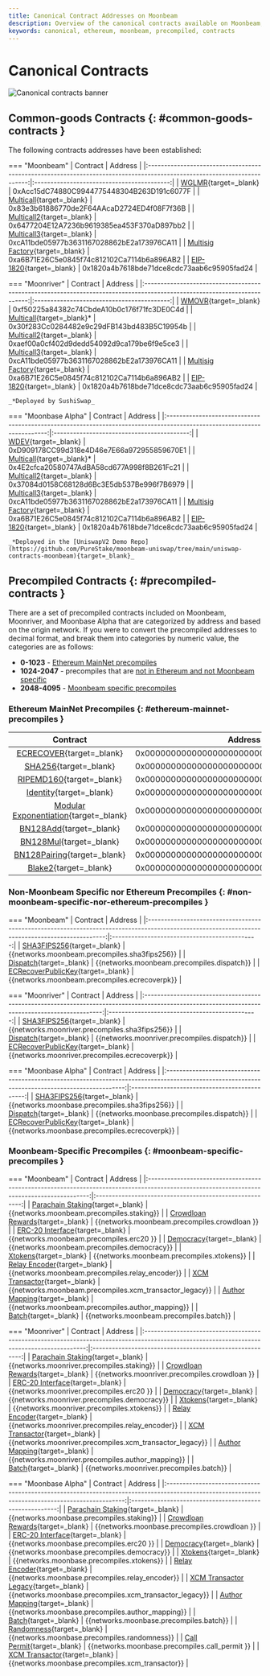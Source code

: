 ```yaml
---
title: Canonical Contract Addresses on Moonbeam
description: Overview of the canonical contracts available on Moonbeam, Moonriver, & Moonbase Alpha, including common-goods contracts and precompiles.
keywords: canonical, ethereum, moonbeam, precompiled, contracts
---
```


# Canonical Contracts

![Canonical contracts banner](/images/builders/build/canonical-contracts/canonical-contracts-banner.png)

## Common-goods Contracts {: #common-goods-contracts }

The following contracts addresses have been established:

=== "Moonbeam"
    |                                                        Contract                                                         |                  Address                   |
    |:-----------------------------------------------------------------------------------------------------------------------:|:------------------------------------------:|
    |      [WGLMR](https://moonbeam.moonscan.io/address/0xAcc15dC74880C9944775448304B263D191c6077F#code){target=_blank}       | 0xAcc15dC74880C9944775448304B263D191c6077F |
    |    [Multicall](https://moonbeam.moonscan.io/address/0x83e3b61886770de2F64AAcaD2724ED4f08F7f36B#code){target=_blank}     | 0x83e3b61886770de2F64AAcaD2724ED4f08F7f36B |
    |    [Multicall2](https://moonbeam.moonscan.io/address/0x6477204E12A7236b9619385ea453F370aD897bb2#code){target=_blank}    | 0x6477204E12A7236b9619385ea453F370aD897bb2 |
    |    [Multicall3](https://moonbeam.moonscan.io/address/0xca11bde05977b3631167028862be2a173976ca11#code){target=_blank}    | 0xcA11bde05977b3631167028862bE2a173976CA11 |
    | [Multisig Factory](https://moonbeam.moonscan.io/address/0xa6B71E26C5e0845f74c812102Ca7114b6a896AB2#code){target=_blank} | 0xa6B71E26C5e0845f74c812102Ca7114b6a896AB2 |
    |                           [EIP-1820](https://eips.ethereum.org/EIPS/eip-1820){target=_blank}                            | 0x1820a4b7618bde71dce8cdc73aab6c95905fad24 |

=== "Moonriver"
    |                                                         Contract                                                         |                  Address                   |
    |:------------------------------------------------------------------------------------------------------------------------:|:------------------------------------------:|
    |      [WMOVR](https://moonriver.moonscan.io/address/0xf50225a84382c74CbdeA10b0c176f71fc3DE0C4d#code){target=_blank}       | 0xf50225a84382c74CbdeA10b0c176f71fc3DE0C4d |
    |    [Multicall](https://moonriver.moonscan.io/address/0x30f283Cc0284482e9c29dFB143bd483B5C19954b#code){target=_blank}*    | 0x30f283Cc0284482e9c29dFB143bd483B5C19954b |
    |    [Multicall2](https://moonriver.moonscan.io/address/0xaef00a0cf402d9dedd54092d9ca179be6f9e5ce3#code){target=_blank}    | 0xaef00a0cf402d9dedd54092d9ca179be6f9e5ce3 |
    |   [Multicall3](https://moonriver.moonscan.io/address/0xca11bde05977b3631167028862be2a173976ca11#code/){target=_blank}    | 0xcA11bde05977b3631167028862bE2a173976CA11 |
    | [Multisig Factory](https://moonriver.moonscan.io/address/0xa6B71E26C5e0845f74c812102Ca7114b6a896AB2#code){target=_blank} | 0xa6B71E26C5e0845f74c812102Ca7114b6a896AB2 |
    |                            [EIP-1820](https://eips.ethereum.org/EIPS/eip-1820){target=_blank}                            | 0x1820a4b7618bde71dce8cdc73aab6c95905fad24 |

    _*Deployed by SushiSwap_

=== "Moonbase Alpha"
    |                                                        Contract                                                         |                  Address                   |
    |:-----------------------------------------------------------------------------------------------------------------------:|:------------------------------------------:|
    |       [WDEV](https://moonbase.moonscan.io/address/0xD909178CC99d318e4D46e7E66a972955859670E1#code){target=_blank}       | 0xD909178CC99d318e4D46e7E66a972955859670E1 |
    |    [Multicall](https://moonbase.moonscan.io/address/0x4E2cfca20580747AdBA58cd677A998f8B261Fc21#code){target=_blank}*    | 0x4E2cfca20580747AdBA58cd677A998f8B261Fc21 |
    |    [Multicall2](https://moonbase.moonscan.io/address/0x37084d0158C68128d6Bc3E5db537Be996f7B6979#code){target=_blank}    | 0x37084d0158C68128d6Bc3E5db537Be996f7B6979 |
    |   [Multicall3](https://moonbase.moonscan.io/address/0xca11bde05977b3631167028862be2a173976ca11#code/){target=_blank}    | 0xcA11bde05977b3631167028862bE2a173976CA11 |
    | [Multisig Factory](https://moonbase.moonscan.io/address/0xa6B71E26C5e0845f74c812102Ca7114b6a896AB2#code){target=_blank} | 0xa6B71E26C5e0845f74c812102Ca7114b6a896AB2 |
    |                           [EIP-1820](https://eips.ethereum.org/EIPS/eip-1820){target=_blank}                            | 0x1820a4b7618bde71dce8cdc73aab6c95905fad24 |

    _*Deployed in the [UniswapV2 Demo Repo](https://github.com/PureStake/moonbeam-uniswap/tree/main/uniswap-contracts-moonbeam){target=_blank}_

## Precompiled Contracts {: #precompiled-contracts }

There are a set of precompiled contracts included on Moonbeam, Moonriver, and Moonbase Alpha that are categorized by address and based on the origin network. If you were to convert the precompiled addresses to decimal format, and break them into categories by numeric value, the categories are as follows:

- **0-1023** - [Ethereum MainNet precompiles](#ethereum-mainnet-precompiles)
- **1024-2047** - precompiles that are [not in Ethereum and not Moonbeam specific](#non-moonbeam-specific-nor-ethereum-precomiles)
- **2048-4095** - [Moonbeam specific precompiles](#moonbeam-specific-precompiles)

### Ethereum MainNet Precompiles {: #ethereum-mainnet-precompiles }

|                                                         Contract                                                         |                  Address                   |
|:------------------------------------------------------------------------------------------------------------------------:|:------------------------------------------:|
|   [ECRECOVER](/builders/pallets-precompiles/precompiles/eth-mainnet/#verify-signatures-with-ecrecover){target=_blank}    | 0x0000000000000000000000000000000000000001 |
|           [SHA256](/builders/pallets-precompiles/precompiles/eth-mainnet/#hashing-with-sha256){target=_blank}            | 0x0000000000000000000000000000000000000002 |
|        [RIPEMD160](/builders/pallets-precompiles/precompiles/eth-mainnet/#hashing-with-ripemd-160){target=_blank}        | 0x0000000000000000000000000000000000000003 |
|         [Identity](/builders/pallets-precompiles/precompiles/eth-mainnet/#the-identity-function){target=_blank}          | 0x0000000000000000000000000000000000000004 |
|  [Modular Exponentiation](/builders/pallets-precompiles/precompiles/eth-mainnet/#modular-exponentiation){target=_blank}  | 0x0000000000000000000000000000000000000005 |
|                [BN128Add](/builders/pallets-precompiles/precompiles/eth-mainnet/#bn128add){target=_blank}                | 0x0000000000000000000000000000000000000006 |
|                [BN128Mul](/builders/pallets-precompiles/precompiles/eth-mainnet/#bn128mul){target=_blank}                | 0x0000000000000000000000000000000000000007 |
|            [BN128Pairing](/builders/pallets-precompiles/precompiles/eth-mainnet/#bn128pairing){target=_blank}            | 0x0000000000000000000000000000000000000008 |
| [Blake2](https://paritytech.github.io/frontier/rustdocs/pallet_evm_precompile_blake2/struct.Blake2F.html){target=_blank} | 0x0000000000000000000000000000000000000009 |


### Non-Moonbeam Specific nor Ethereum Precompiles {: #non-moonbeam-specific-nor-ethereum-precompiles }

=== "Moonbeam"
    |                                                                    Contract                                                                     |                    Address                    |
    |:-----------------------------------------------------------------------------------------------------------------------------------------------:|:---------------------------------------------:|
    |                  [SHA3FIPS256](/builders/pallets-precompiles/precompiles/eth-mainnet/#hashing-with-sha3fips256){target=_blank}                  | {{networks.moonbeam.precompiles.sha3fips256}} |
    |                                  [Dispatch](/builders/pallets-precompiles/precompiles/dispatch){target=_blank}                                  |  {{networks.moonbeam.precompiles.dispatch}}   |
    | [ECRecoverPublicKey](https://paritytech.github.io/frontier/rustdocs/pallet_evm_precompile_simple/struct.ECRecoverPublicKey.html){target=_blank} | {{networks.moonbeam.precompiles.ecrecoverpk}} |

=== "Moonriver"
    |                                                                    Contract                                                                     |                    Address                     |
    |:-----------------------------------------------------------------------------------------------------------------------------------------------:|:----------------------------------------------:|
    |                  [SHA3FIPS256](/builders/pallets-precompiles/precompiles/eth-mainnet/#hashing-with-sha3fips256){target=_blank}                  | {{networks.moonriver.precompiles.sha3fips256}} |
    |                                  [Dispatch](/builders/pallets-precompiles/precompiles/dispatch){target=_blank}                                  |  {{networks.moonriver.precompiles.dispatch}}   |
    | [ECRecoverPublicKey](https://paritytech.github.io/frontier/rustdocs/pallet_evm_precompile_simple/struct.ECRecoverPublicKey.html){target=_blank} | {{networks.moonriver.precompiles.ecrecoverpk}} |

=== "Moonbase Alpha"
    |                                                                    Contract                                                                     |                    Address                    |
    |:-----------------------------------------------------------------------------------------------------------------------------------------------:|:---------------------------------------------:|
    |                  [SHA3FIPS256](/builders/pallets-precompiles/precompiles/eth-mainnet/#hashing-with-sha3fips256){target=_blank}                  | {{networks.moonbase.precompiles.sha3fips256}} |
    |                                  [Dispatch](/builders/pallets-precompiles/precompiles/dispatch){target=_blank}                                  |  {{networks.moonbase.precompiles.dispatch}}   |
    | [ECRecoverPublicKey](https://paritytech.github.io/frontier/rustdocs/pallet_evm_precompile_simple/struct.ECRecoverPublicKey.html){target=_blank} | {{networks.moonbase.precompiles.ecrecoverpk}} |


### Moonbeam-Specific Precompiles {: #moonbeam-specific-precompiles }

=== "Moonbeam"
    |                                                                  Contract                                                                  |                         Address                         |
    |:------------------------------------------------------------------------------------------------------------------------------------------:|:-------------------------------------------------------:|
    |  [Parachain Staking](https://github.com/PureStake/moonbeam/blob/master/precompiles/parachain-staking/StakingInterface.sol){target=_blank}  |        {{networks.moonbeam.precompiles.staking}}        |
    | [Crowdloan Rewards](https://github.com/PureStake/moonbeam/blob/master/precompiles/crowdloan-rewards/CrowdloanInterface.sol){target=_blank} |      {{networks.moonbeam.precompiles.crowdloan }}       |
    |         [ERC-20 Interface](https://github.com/PureStake/moonbeam/blob/master/precompiles/balances-erc20/ERC20.sol){target=_blank}          |        {{networks.moonbeam.precompiles.erc20 }}         |
    |     [Democracy](https://github.com/PureStake/moonbeam/blob/master/precompiles/pallet-democracy/DemocracyInterface.sol){target=_blank}      |       {{networks.moonbeam.precompiles.democracy}}       |
    |                [Xtokens](https://github.com/PureStake/moonbeam/blob/master/precompiles/xtokens/Xtokens.sol){target=_blank}                 |        {{networks.moonbeam.precompiles.xtokens}}        |
    |        [Relay Encoder](https://github.com/PureStake/moonbeam/blob/master/precompiles/relay-encoder/RelayEncoder.sol){target=_blank}        |     {{networks.moonbeam.precompiles.relay_encoder}}     |
    |  [XCM Transactor](https://github.com/PureStake/moonbeam/blob/master/precompiles/xcm-transactor/src/v1/XcmTransactorV1.sol){target=_blank}  | {{networks.moonbeam.precompiles.xcm_transactor_legacy}} |
    |  [Author Mapping](https://github.com/PureStake/moonbeam/blob/master/precompiles/author-mapping/AuthorMappingInterface.sol){target=_blank}  |    {{networks.moonbeam.precompiles.author_mapping}}     |
    |                   [Batch](https://github.com/PureStake/moonbeam/blob/master/precompiles/batch/Batch.sol){target=_blank}                    |         {{networks.moonbeam.precompiles.batch}}         |

=== "Moonriver"
    |                                                                  Contract                                                                  |                         Address                          |
    |:------------------------------------------------------------------------------------------------------------------------------------------:|:--------------------------------------------------------:|
    |  [Parachain Staking](https://github.com/PureStake/moonbeam/blob/master/precompiles/parachain-staking/StakingInterface.sol){target=_blank}  |        {{networks.moonriver.precompiles.staking}}        |
    | [Crowdloan Rewards](https://github.com/PureStake/moonbeam/blob/master/precompiles/crowdloan-rewards/CrowdloanInterface.sol){target=_blank} |      {{networks.moonriver.precompiles.crowdloan }}       |
    |         [ERC-20 Interface](https://github.com/PureStake/moonbeam/blob/master/precompiles/balances-erc20/ERC20.sol){target=_blank}          |        {{networks.moonriver.precompiles.erc20 }}         |
    |     [Democracy](https://github.com/PureStake/moonbeam/blob/master/precompiles/pallet-democracy/DemocracyInterface.sol){target=_blank}      |       {{networks.moonriver.precompiles.democracy}}       |
    |                [Xtokens](https://github.com/PureStake/moonbeam/blob/master/precompiles/xtokens/Xtokens.sol){target=_blank}                 |        {{networks.moonriver.precompiles.xtokens}}        |
    |        [Relay Encoder](https://github.com/PureStake/moonbeam/blob/master/precompiles/relay-encoder/RelayEncoder.sol){target=_blank}        |     {{networks.moonriver.precompiles.relay_encoder}}     |
    |  [XCM Transactor](https://github.com/PureStake/moonbeam/blob/master/precompiles/xcm-transactor/src/v1/XcmTransactorV1.sol){target=_blank}  | {{networks.moonriver.precompiles.xcm_transactor_legacy}} |
    |  [Author Mapping](https://github.com/PureStake/moonbeam/blob/master/precompiles/author-mapping/AuthorMappingInterface.sol){target=_blank}  |    {{networks.moonriver.precompiles.author_mapping}}     |
    |                   [Batch](https://github.com/PureStake/moonbeam/blob/master/precompiles/batch/Batch.sol){target=_blank}                    |         {{networks.moonriver.precompiles.batch}}         |

=== "Moonbase Alpha"
    |                                                                    Contract                                                                     |                         Address                         |
    |:-----------------------------------------------------------------------------------------------------------------------------------------------:|:-------------------------------------------------------:|
    |    [Parachain Staking](https://github.com/PureStake/moonbeam/blob/master/precompiles/parachain-staking/StakingInterface.sol){target=_blank}     |        {{networks.moonbase.precompiles.staking}}        |
    |   [Crowdloan Rewards](https://github.com/PureStake/moonbeam/blob/master/precompiles/crowdloan-rewards/CrowdloanInterface.sol){target=_blank}    |      {{networks.moonbase.precompiles.crowdloan }}       |
    |            [ERC-20 Interface](https://github.com/PureStake/moonbeam/blob/master/precompiles/balances-erc20/ERC20.sol){target=_blank}            |        {{networks.moonbase.precompiles.erc20 }}         |
    |        [Democracy](https://github.com/PureStake/moonbeam/blob/master/precompiles/pallet-democracy/DemocracyInterface.sol){target=_blank}        |       {{networks.moonbase.precompiles.democracy}}       |
    |                   [Xtokens](https://github.com/PureStake/moonbeam/blob/master/precompiles/xtokens/Xtokens.sol){target=_blank}                   |        {{networks.moonbase.precompiles.xtokens}}        |
    |          [Relay Encoder](https://github.com/PureStake/moonbeam/blob/master/precompiles/relay-encoder/RelayEncoder.sol){target=_blank}           |     {{networks.moonbase.precompiles.relay_encoder}}     |
    | [XCM Transactor Legacy](https://github.com/PureStake/moonbeam/blob/master/precompiles/xcm-transactor/src/v1/XcmTransactorV1.sol){target=_blank} | {{networks.moonbase.precompiles.xcm_transactor_legacy}} |
    |    [Author Mapping](https://github.com/PureStake/moonbeam/blob/master/precompiles/author-mapping/AuthorMappingInterface.sol){target=_blank}     |    {{networks.moonbase.precompiles.author_mapping}}     |
    |                      [Batch](https://github.com/PureStake/moonbeam/blob/master/precompiles/batch/Batch.sol){target=_blank}                      |         {{networks.moonbase.precompiles.batch}}         |
    |              [Randomness](https://github.com/PureStake/moonbeam/blob/master/precompiles/randomness/Randomness.sol){target=_blank}               |      {{networks.moonbase.precompiles.randomness}}       |
    |             [Call Permit](https://github.com/PureStake/moonbeam/blob/master/precompiles/call-permit/CallPermit.sol){target=_blank}              |     {{networks.moonbase.precompiles.call_permit }}      |
    |    [XCM Transactor](https://github.com/PureStake/moonbeam/blob/master/precompiles/xcm-transactor/src/v2/XcmTransactorV2.sol){target=_blank}     |    {{networks.moonbase.precompiles.xcm_transactor}}     |
